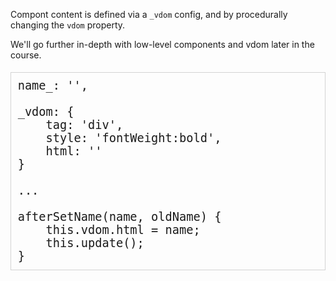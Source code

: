 Compont content is defined via a `_vdom` config, and by procedurally changing the `vdom` property.

We'll go further in-depth with low-level components and vdom later in the course.

<pre style="font-size: 14pt; padding: 8pt; border: solid thin lightgray">
name_: '',

_vdom: {
    tag: 'div',
    style: 'fontWeight:bold',
    html: ''
}

...

afterSetName(name, oldName) {
    this.vdom.html = name;
    this.update();
}
</pre>
